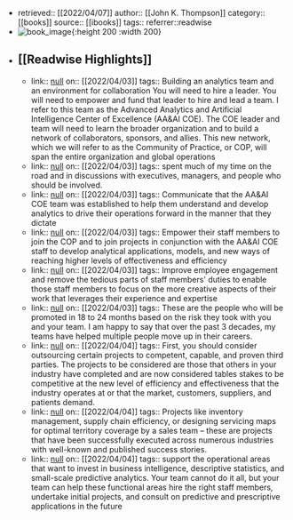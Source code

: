 - retrieved:: [[2022/04/07]]
  author:: [[John K. Thompson]]
  category:: [[books]]
  source:: [[ibooks]]
  tags:: 
  referrer::readwise
- ![book_image](https://readwise-assets.s3.amazonaws.com/static/images/default-book-icon-5.25188386e520.png){:height 200 :width 200}
- ## [[Readwise Highlights]]
	- link:: [null](null)
	  on:: [[2022/04/03]]
	  tags:: 
	  Building an analytics team and an environment for collaboration
	    You will need to hire a leader. You will need to empower and fund that leader to hire and lead a team. I refer to this team as the Advanced Analytics and Artificial Intelligence Center of Excellence (AA&AI COE). The COE leader and team will need to learn the broader organization and to build a network of collaborators, sponsors, and allies. This new network, which we will refer to as the Community of Practice, or COP, will span the entire organization and global operations
	- link:: [null](null)
	  on:: [[2022/04/03]]
	  tags:: 
	  spent much of my time on the road and in discussions with executives, managers, and people who should be involved.
	- link:: [null](null)
	  on:: [[2022/04/03]]
	  tags:: 
	  Communicate that the AA&AI COE team was established to help them understand and develop analytics to drive their operations forward in the manner that they dictate
	- link:: [null](null)
	  on:: [[2022/04/03]]
	  tags:: 
	  Empower their staff members to join the COP and to join projects in conjunction with the AA&AI COE staff to develop analytical applications, models, and new ways of reaching higher levels of effectiveness and efficiency
	- link:: [null](null)
	  on:: [[2022/04/03]]
	  tags:: 
	  Improve employee engagement and remove the tedious parts of staff members' duties to enable those staff members to focus on the more creative aspects of their work that leverages their experience and expertise
	- link:: [null](null)
	  on:: [[2022/04/03]]
	  tags:: 
	  These are the people who will be promoted in 18 to 24 months based on the risk they took with you and your team. I am happy to say that over the past 3 decades, my teams have helped multiple people move up in their careers.
	- link:: [null](null)
	  on:: [[2022/04/04]]
	  tags:: 
	  First, you should consider outsourcing certain projects to competent, capable, and proven third parties. The projects to be considered are those that others in your industry have completed and are now considered tables stakes to be competitive at the new level of efficiency and effectiveness that the industry operates at or that the market, customers, suppliers, and patients demand.
	- link:: [null](null)
	  on:: [[2022/04/04]]
	  tags:: 
	  Projects like inventory management, supply chain efficiency, or designing servicing maps for optimal territory coverage by a sales team – these are projects that have been successfully executed across numerous industries with well-known and published success stories.
	- link:: [null](null)
	  on:: [[2022/04/04]]
	  tags:: 
	  support the operational areas that want to invest in business intelligence, descriptive statistics, and small-scale predictive analytics. Your team cannot do it all, but your team can help these functional areas hire the right staff members, undertake initial projects, and consult on predictive and prescriptive applications in the future